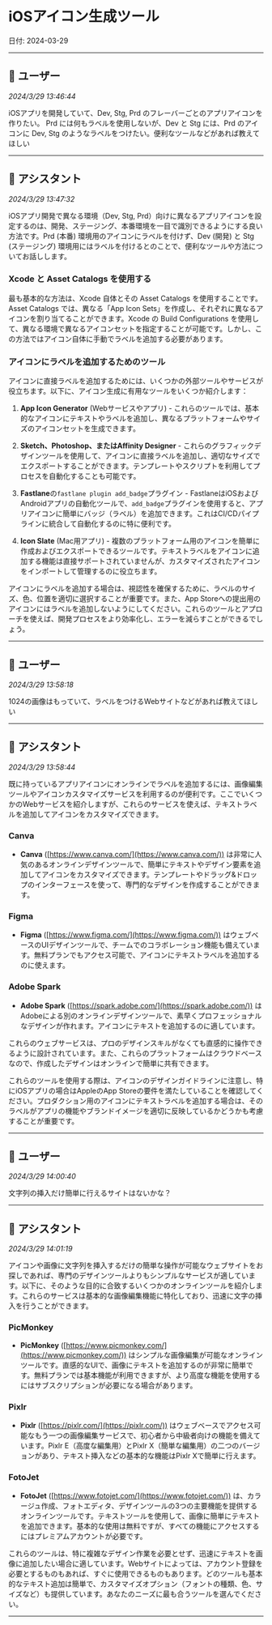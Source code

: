 # iOSアイコン生成ツール

日付: 2024-03-29

---

## 👤 ユーザー
*2024/3/29 13:46:44*

iOSアプリを開発していて、Dev, Stg, Prd のフレーバーごとのアプリアイコンを作りたい。
Prd には何もラベルを使用しないが、Dev と Stg には、Prd のアイコンに Dev, Stg のようなラベルをつけたい。便利なツールなどがあれば教えてほしい

---

## 🤖 アシスタント
*2024/3/29 13:47:32*

iOSアプリ開発で異なる環境（Dev, Stg, Prd）向けに異なるアプリアイコンを設定するのは、開発、ステージング、本番環境を一目で識別できるようにする良い方法です。Prd (本番) 環境用のアイコンにラベルを付けず、Dev (開発) と Stg (ステージング) 環境用にはラベルを付けるとのことで、便利なツールや方法についてお話しします。

### Xcode と Asset Catalogs を使用する

最も基本的な方法は、Xcode 自体とその Asset Catalogs を使用することです。Asset Catalogs では、異なる「App Icon Sets」を作成し、それぞれに異なるアイコンを割り当てることができます。Xcode の Build Configurations を使用して、異なる環境で異なるアイコンセットを指定することが可能です。しかし、この方法ではアイコン自体に手動でラベルを追加する必要があります。

### アイコンにラベルを追加するためのツール

アイコンに直接ラベルを追加するためには、いくつかの外部ツールやサービスが役立ちます。以下に、アイコン生成に有用なツールをいくつか紹介します：

1. **App Icon Generator** (Webサービスやアプリ) - これらのツールでは、基本的なアイコンにテキストやラベルを追加し、異なるプラットフォームやサイズのアイコンセットを生成できます。

2. **Sketch、Photoshop、またはAffinity Designer** - これらのグラフィックデザインツールを使用して、アイコンに直接ラベルを追加し、適切なサイズでエクスポートすることができます。テンプレートやスクリプトを利用してプロセスを自動化することも可能です。

3. **Fastlane**の`fastlane plugin add_badge`プラグイン - FastlaneはiOSおよびAndroidアプリの自動化ツールで、`add_badge`プラグインを使用すると、アプリアイコンに簡単にバッジ（ラベル）を追加できます。これはCI/CDパイプラインに統合して自動化するのに特に便利です。

4. **Icon Slate** (Mac用アプリ) - 複数のプラットフォーム用のアイコンを簡単に作成およびエクスポートできるツールです。テキストラベルをアイコンに追加する機能は直接サポートされていませんが、カスタマイズされたアイコンをインポートして管理するのに役立ちます。

アイコンにラベルを追加する場合は、視認性を確保するために、ラベルのサイズ、色、位置を適切に選択することが重要です。また、App Storeへの提出用のアイコンにはラベルを追加しないようにしてください。これらのツールとアプローチを使えば、開発プロセスをより効率化し、エラーを減らすことができるでしょう。

---

## 👤 ユーザー
*2024/3/29 13:58:18*

1024の画像はもっていて、ラベルをつけるWebサイトなどがあれば教えてほしい

---

## 🤖 アシスタント
*2024/3/29 13:58:44*

既に持っているアプリアイコンにオンラインでラベルを追加するには、画像編集ツールやアイコンカスタマイズサービスを利用するのが便利です。ここでいくつかのWebサービスを紹介しますが、これらのサービスを使えば、テキストラベルを追加してアイコンをカスタマイズできます。

### Canva
- **Canva** ([https://www.canva.com/](https://www.canva.com/)) は非常に人気のあるオンラインデザインツールで、簡単にテキストやデザイン要素を追加してアイコンをカスタマイズできます。テンプレートやドラッグ&ドロップのインターフェースを使って、専門的なデザインを作成することができます。

### Figma
- **Figma** ([https://www.figma.com/](https://www.figma.com/)) はウェブベースのUIデザインツールで、チームでのコラボレーション機能も備えています。無料プランでもアクセス可能で、アイコンにテキストラベルを追加するのに使えます。

### Adobe Spark
- **Adobe Spark** ([https://spark.adobe.com/](https://spark.adobe.com/)) はAdobeによる別のオンラインデザインツールで、素早くプロフェッショナルなデザインが作れます。アイコンにテキストを追加するのに適しています。

これらのウェブサービスは、プロのデザインスキルがなくても直感的に操作できるように設計されています。また、これらのプラットフォームはクラウドベースなので、作成したデザインはオンラインで簡単に共有できます。

これらのツールを使用する際は、アイコンのデザインガイドラインに注意し、特にiOSアプリの場合はAppleのApp Storeの要件を満たしていることを確認してください。プロダクション用のアイコンにテキストラベルを追加する場合は、そのラベルがアプリの機能やブランドイメージを適切に反映しているかどうかも考慮することが重要です。

---

## 👤 ユーザー
*2024/3/29 14:00:40*

文字列の挿入だけ簡単に行えるサイトはないかな？

---

## 🤖 アシスタント
*2024/3/29 14:01:19*

アイコンや画像に文字列を挿入するだけの簡単な操作が可能なウェブサイトをお探しであれば、専門のデザインツールよりもシンプルなサービスが適しています。以下に、そのような目的に合致するいくつかのオンラインツールを紹介します。これらのサービスは基本的な画像編集機能に特化しており、迅速に文字の挿入を行うことができます。

### PicMonkey
- **PicMonkey** ([https://www.picmonkey.com/](https://www.picmonkey.com/)) はシンプルな画像編集が可能なオンラインツールです。直感的なUIで、画像にテキストを追加するのが非常に簡単です。無料プランでは基本機能が利用できますが、より高度な機能を使用するにはサブスクリプションが必要になる場合があります。

### Pixlr
- **Pixlr** ([https://pixlr.com/](https://pixlr.com/)) はウェブベースでアクセス可能なもう一つの画像編集サービスで、初心者から中級者向けの機能を備えています。Pixlr E（高度な編集用）とPixlr X（簡単な編集用）の二つのバージョンがあり、テキスト挿入などの基本的な機能はPixlr Xで簡単に行えます。

### FotoJet
- **FotoJet** ([https://www.fotojet.com/](https://www.fotojet.com/)) は、カラージュ作成、フォトエディタ、デザインツールの3つの主要機能を提供するオンラインツールです。テキストツールを使用して、画像に簡単にテキストを追加できます。基本的な使用は無料ですが、すべての機能にアクセスするにはプレミアムアカウントが必要です。

これらのツールは、特に複雑なデザイン作業を必要とせず、迅速にテキストを画像に追加したい場合に適しています。Webサイトによっては、アカウント登録を必要とするものもあれば、すぐに使用できるものもあります。どのツールも基本的なテキスト追加は簡単で、カスタマイズオプション（フォントの種類、色、サイズなど）も提供しています。あなたのニーズに最も合うツールを選んでください。

---
